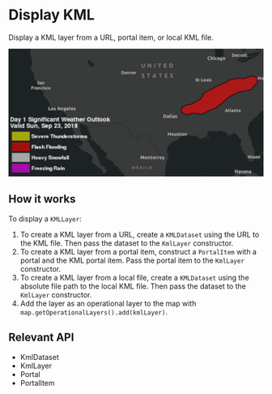 # Display KML

Display a KML layer from a URL, portal item, or local KML file.

![](DisplayKML.png)

## How it works

To display a `KMLLayer`:

1.  To create a KML layer from a URL, create a `KMLDataset` using the URL to the KML file. Then pass the dataset to the `KmlLayer` constructor.
2.  To create a KML layer from a portal item, construct a `PortalItem` with a portal and the KML portal item. Pass the portal item to the `KmlLayer` constructor.
3.  To create a KML layer from a local file, create a `KMLDataset` using the absolute file path to the local KML file. Then pass the dataset to the `KmlLayer` constructor.
4.  Add the layer as an operational layer to the map with `map.getOperationalLayers().add(kmlLayer)`.

## Relevant API

*   KmlDataset
*   KmlLayer
*   Portal
*   PortalItem

